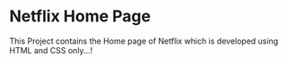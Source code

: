 # Netflix Home Page

This Project contains the Home page of Netflix which is developed using HTML and CSS only...!
